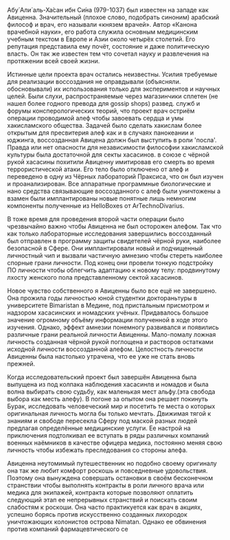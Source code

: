 
Абу́ Али́ аль-Ха́сан ибн Си́на (979-1037) был известен на западе как Авиценна. Значительный (плохое слово, подобрать синоним) арабский философ и врач, его называли «князем врачей». Автор «Канона врачебной науки», его работа служила основным медицинским учебным текстом в Европе и Азии около четырёх столетий. Его репутация представила ему почёт, состояние и даже политическую власть. Он так же известен тем что сочетал науку и развлечения на протяжении всей своей жизни.

Истинные цели проекта врач остались неизвестны. Усилия требуемые для реализации воссоздания не оправдывали (объясняли. обосновывали) их использования только для экспериментов и научных целей. Были слухи, распространяемые через магазинчики сплетен (не нашел более годного превода для gossip shops) развед. служб и форумы консперологических теорий, что проект врач остриём операции проводимой алеф чтобы завоевать сердца и умы хакисламского общества. Задачей было сделать хакислам более открытым для пресвитерия алеф как и в случаях панокеании и юджинга, воссозданная Авицена должн был выступить в роли 'посла'. Правда или нет опасности для независимости философии хакисламской культуры была достаточной для секты хасасинов. в союзе с чёрной рукой хасасины похитили Авиценну имитировав его смерть во время террористической атаки. Его тело было отключено от алеф и переведено в одну из Чёрных лабораторий Праксиса, что он был изучен и проанализирован. Все аппаратные программные биологические и нано средства связывающие воссозданного с алеф были уничтожены а взамен были имплантированы новые понятные лишь немногим компоненты полученные из HelloBoxes от ArTechnoDivarius.

В тоже время для проведения второй части операции было чрезвычайно важно чтобы Авиценна не был осторожен алефом. Так что как только лабораторные исследования завершились воссозданный был отправлен в программу защиты свидетелей чёрной руки, наиболее безопасной в Сфере. Они имплантировали новый и подчищенный личностный чип и вызвали частичную амнезию чтобы стереть наиболее спорные грани личности. Под конец они провели тонкую подстройку ПО личности чтобы облегчить адаптацию к новому телу: продвинутому лхосту женского пола представленному сектой хасасинов.

Новое чувство собственного я Авиценны было все ещё не завершено. Она прожила годы личностью юной студентки доктораньтуры в университете Bimaristan в Медине, под пристальным присмотром и надзором хасасинских и номадских учёных. Придавалось большое значение огромному объёму информации полученной в ходе этого изучения. Однако, эффект амнезии понемногу развивался и появились различные грани реальной личности Авиценны. Мало-помалу ложная личность созданная чёрной рукой поглощена и растворов остатками исходной личности воссозданной алефом. Целостность личности Авиценны была настолько утрачена, что ее уже не стать вновь прежней.

Когда исследовательский проект был завершён Авиценна была выпущена из под колпака наблюдения хасасинлв и номадов и была волна выбирать свою судьбу, как маленькая мест альфу.(эта свобода выбора как месть алефу). В погоне за опытом она решает покинуть Бурак, исследовать человеческий мир и посетить те места о которых оригинальная личность могла бы только мечтать. Движимая тягой к знаниям и свободе пересекла Сферу под маской разных людей предлагая определённые медицинские услуги. Ее настрой на приключения подтолкивал ее вступать в ряды различных компаний военных наёмников в качестве офицера медика, постоянно меняя свою личность чтобы избежать преследования со стороны алефа.

Авиценна неутомимый путешественник но подобно своему оригиналу она так же любит комфорт роскошь и повседневные удовольствия. Поэтому она вынуждена совершать остановки в своём бесконечном странствии чтобы выполнять контракты в роли личного врача или медика для экипажей, контракта которые позволяют оплатить следующий этап ее непрерывных странствий и поискать своим слабостям к роскоши. Она часто практикуется как врач в акциях, успешно борясь против искусственно созданных лихородок уничтожающих колонистов острова Nimatan. Однако ее обвинения против компаний фармацевтического се